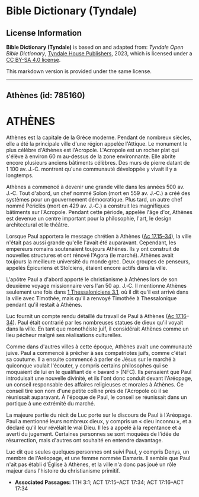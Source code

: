 # Bible Dictionary (Tyndale)

## License Information

**Bible Dictionary (Tyndale)** is based on and adapted from: _Tyndale Open Bible Dictionary_, [Tyndale House Publishers](https://tyndaleopenresources.com/), 2023, which is licensed under a [CC BY-SA 4.0 license](https://creativecommons.org/licenses/by-sa/4.0/legalcode.en).

This markdown version is provided under the same license.



--------------------------------

## Athènes (id: 785160)

ATHÈNES
=======

Athènes est la capitale de la Grèce moderne. Pendant de nombreux siècles, elle a été la principale ville d'une région appelée l'Attique. Le monument le plus célèbre d'Athènes est l'Acropole. L'Acropole est un rocher plat qui s'élève à environ 60 m au\-dessus de la zone environnante. Elle abrite encore plusieurs anciens bâtiments célèbres. Des murs de pierre datant de 1 100 av. J.‑C. montrent qu'une communauté développée y vivait il y a longtemps.

Athènes a commencé à devenir une grande ville dans les années 500 av. J.‑C. Tout d'abord, un chef nommé Solon (mort en 559 av. J.‑C.) a créé des systèmes pour un gouvernement démocratique. Plus tard, un autre chef nommé Périclès (mort en 429 av. J.‑C.) a construit les magnifiques bâtiments sur l'Acropole. Pendant cette période, appelée l'âge d'or, Athènes est devenue un centre important pour la philosophie, l'art, le design architectural et le théâtre.

Lorsque Paul apportera le message chrétien à Athènes ([Ac 17\.15–34](https://ref.ly/Acts17:15-Acts17:34)), la ville n'était pas aussi grande qu'elle l'avait été auparavant. Cependant, les empereurs romains soutenaient toujours Athènes. Ils y ont construit de nouvelles structures et ont rénové l'Agora (le marché). Athènes avait toujours la meilleure université du monde grec. Deux groupes de penseurs, appelés Épicuriens et Stoïciens, étaient encore actifs dans la ville.

L'apôtre Paul a d'abord apporté le christianisme à Athènes lors de son deuxième voyage missionnaire vers l'an 50 ap. J.‑C. Il mentionne Athènes seulement une fois dans [1 Thessaloniciens 3\.1](https://ref.ly/1Thess3:1), où il dit qu'il est arrivé dans la ville avec Timothée, mais qu'il a renvoyé Timothée à Thessalonique pendant qu'il restait à Athènes.

Luc fournit un compte rendu détaillé du travail de Paul à Athènes ([Ac 17\.16](https://ref.ly/Acts17:16-Acts17:34)–[34](https://ref.ly/Acts17:16-Acts17:34)). Paul était contrarié par les nombreuses statues de dieux qu'il voyait dans la ville. En tant que monothéiste juif, il considérait Athènes comme un lieu pécheur malgré ses réalisations culturelles.

Comme dans d'autres villes à cette époque, Athènes avait une communauté juive. Paul a commencé à prêcher à ses compatriotes juifs, comme c'était sa coutume. Il a ensuite commencé à parler de Jésus sur le marché à quiconque voulait l'écouter, y compris certains philosophes qui se moquaient de lui en le qualifiant de « bavard » (NFC). Ils pensaient que Paul introduisait une nouvelle divinité, et ils l'ont donc conduit devant l'Aréopage, un conseil responsable des affaires religieuses et morales à Athènes. Ce conseil tire son nom d'une petite colline près de l'Acropole où il se réunissait auparavant. À l'époque de Paul, le conseil se réunissait dans un portique à une extrémité du marché.

La majeure partie du récit de Luc porte sur le discours de Paul à l'Aréopage. Paul a mentionné leurs nombreux dieux, y compris un « dieu inconnu », et a déclaré qu'il leur révélait le vrai Dieu. Il les a appelé à la repentance et a averti du jugement. Certaines personnes se sont moquées de l'idée de résurrection, mais d'autres ont souhaité en entendre davantage.

Luc dit que seules quelques personnes ont suivi Paul, y compris Denys, un membre de l'Aréopage, et une femme nommée Damaris. Il semble que Paul n'ait pas établi d'Église à Athènes, et la ville n'a donc pas joué un rôle majeur dans l'histoire du christianisme primitif.

* **Associated Passages:** 1TH 3:1; ACT 17:15–ACT 17:34; ACT 17:16–ACT 17:34

